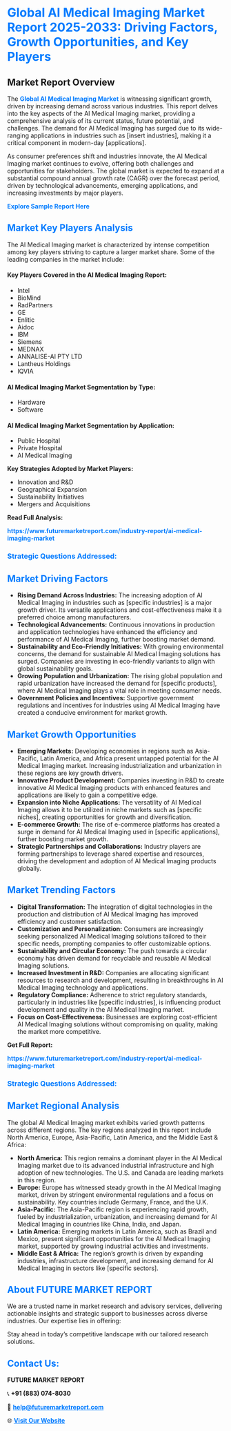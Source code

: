 <h1 style="color: #007BFF;">Global AI Medical Imaging Market Report 2025-2033: Driving Factors, Growth Opportunities, and Key Players</h1>

<section id="overview">
<h2>Market Report Overview</h2>
<p>The <a href="https://www.futuremarketreport.com/industry-report/ai-medical-imaging-market" style="color: #007BFF; text-decoration: none;"><strong>Global AI Medical Imaging Market</strong></a> is witnessing significant growth, driven by increasing demand across various industries. This report delves into the key aspects of the AI Medical Imaging market, providing a comprehensive analysis of its current status, future potential, and challenges. The demand for AI Medical Imaging has surged due to its wide-ranging applications in industries such as [insert industries], making it a critical component in modern-day [applications].</p>
<p>As consumer preferences shift and industries innovate, the AI Medical Imaging market continues to evolve, offering both challenges and opportunities for stakeholders. The global market is expected to expand at a substantial compound annual growth rate (CAGR) over the forecast period, driven by technological advancements, emerging applications, and increasing investments by major players.</p>
</section>

<section id="overview">
<p><a href="https://www.futuremarketreport.com/request-sample/reportId=123041" style="color: #007BFF; text-decoration: none;"><strong>Explore Sample Report Here</strong></a></p>
</section>

<section id="key-players">
<h2 style="color: #007BFF;">Market Key Players Analysis</h2>
<p>The AI Medical Imaging market is characterized by intense competition among key players striving to capture a larger market share. Some of the leading companies in the market include:</p>
<h4>Key Players Covered in the AI Medical Imaging Report:</h4>
<ul><li>Intel</li><li>BioMind</li><li>RadPartners</li><li>GE</li><li>Enlitic</li><li>Aidoc</li><li>IBM</li><li>Siemens</li><li>MEDNAX</li><li>ANNALISE-AI PTY LTD</li><li>Lantheus Holdings</li><li>IQVIA</li></ul>
<h4>AI Medical Imaging Market Segmentation by Type:</h4>
<ul><li>Hardware</li><li>Software</li></ul>

<h4>AI Medical Imaging Market Segmentation by Application:</h4>
<ul><li>Public Hospital</li><li>Private Hospital</li><li>AI Medical Imaging</li></ul>
<p><strong>Key Strategies Adopted by Market Players:</strong></p>
<ul>
<li>Innovation and R&D</li>
<li>Geographical Expansion</li>
<li>Sustainability Initiatives</li>
<li>Mergers and Acquisitions</li>
</ul>
</section>

<section>
<p><strong>Read Full Analysis: </strong></p><a href="https://www.futuremarketreport.com/industry-report/ai-medical-imaging-market" style="color: #007BFF; text-decoration: none;"><strong>https://www.futuremarketreport.com/industry-report/ai-medical-imaging-market</strong></a>
<h3 style="color: #007BFF;">Strategic Questions Addressed:</h3>
</section>

<section id="driving-factors">
<h2 style="color: #007BFF;">Market Driving Factors</h2>
<ul>
<li><strong>Rising Demand Across Industries:</strong> The increasing adoption of AI Medical Imaging in industries such as [specific industries] is a major growth driver. Its versatile applications and cost-effectiveness make it a preferred choice among manufacturers.</li>
<li><strong>Technological Advancements:</strong> Continuous innovations in production and application technologies have enhanced the efficiency and performance of AI Medical Imaging, further boosting market demand.</li>
<li><strong>Sustainability and Eco-Friendly Initiatives:</strong> With growing environmental concerns, the demand for sustainable AI Medical Imaging solutions has surged. Companies are investing in eco-friendly variants to align with global sustainability goals.</li>
<li><strong>Growing Population and Urbanization:</strong> The rising global population and rapid urbanization have increased the demand for [specific products], where AI Medical Imaging plays a vital role in meeting consumer needs.</li>
<li><strong>Government Policies and Incentives:</strong> Supportive government regulations and incentives for industries using AI Medical Imaging have created a conducive environment for market growth.</li>
</ul>
</section>

<section id="growth-opportunities">
<h2 style="color: #007BFF;">Market Growth Opportunities</h2>
<ul>
<li><strong>Emerging Markets:</strong> Developing economies in regions such as Asia-Pacific, Latin America, and Africa present untapped potential for the AI Medical Imaging market. Increasing industrialization and urbanization in these regions are key growth drivers.</li>
<li><strong>Innovative Product Development:</strong> Companies investing in R&D to create innovative AI Medical Imaging products with enhanced features and applications are likely to gain a competitive edge.</li>
<li><strong>Expansion into Niche Applications:</strong> The versatility of AI Medical Imaging allows it to be utilized in niche markets such as [specific niches], creating opportunities for growth and diversification.</li>
<li><strong>E-commerce Growth:</strong> The rise of e-commerce platforms has created a surge in demand for AI Medical Imaging used in [specific applications], further boosting market growth.</li>
<li><strong>Strategic Partnerships and Collaborations:</strong> Industry players are forming partnerships to leverage shared expertise and resources, driving the development and adoption of AI Medical Imaging products globally.</li>
</ul>
</section>

<section id="trending-factors">
<h2 style="color: #007BFF;">Market Trending Factors</h2>
<ul>
<li><strong>Digital Transformation:</strong> The integration of digital technologies in the production and distribution of AI Medical Imaging has improved efficiency and customer satisfaction.</li>
<li><strong>Customization and Personalization:</strong> Consumers are increasingly seeking personalized AI Medical Imaging solutions tailored to their specific needs, prompting companies to offer customizable options.</li>
<li><strong>Sustainability and Circular Economy:</strong> The push towards a circular economy has driven demand for recyclable and reusable AI Medical Imaging solutions.</li>
<li><strong>Increased Investment in R&D:</strong> Companies are allocating significant resources to research and development, resulting in breakthroughs in AI Medical Imaging technology and applications.</li>
<li><strong>Regulatory Compliance:</strong> Adherence to strict regulatory standards, particularly in industries like [specific industries], is influencing product development and quality in the AI Medical Imaging market.</li>
<li><strong>Focus on Cost-Effectiveness:</strong> Businesses are exploring cost-efficient AI Medical Imaging solutions without compromising on quality, making the market more competitive.</li>
</ul>
</section>

<section>
<p><strong>Get Full Report: </strong></p><a href="https://www.futuremarketreport.com/industry-report/ai-medical-imaging-market" style="color: #007BFF; text-decoration: none;"><strong>https://www.futuremarketreport.com/industry-report/ai-medical-imaging-market</strong></a>
<h3 style="color: #007BFF;">Strategic Questions Addressed:</h3>
</section>


<section id="regional-analysis">
<h2 style="color: #007BFF;">Market Regional Analysis</h2>
<p>The global AI Medical Imaging market exhibits varied growth patterns across different regions. The key regions analyzed in this report include North America, Europe, Asia-Pacific, Latin America, and the Middle East & Africa:</p>
<ul>
<li><strong>North America:</strong> This region remains a dominant player in the AI Medical Imaging market due to its advanced industrial infrastructure and high adoption of new technologies. The U.S. and Canada are leading markets in this region.</li>
<li><strong>Europe:</strong> Europe has witnessed steady growth in the AI Medical Imaging market, driven by stringent environmental regulations and a focus on sustainability. Key countries include Germany, France, and the U.K.</li>
<li><strong>Asia-Pacific:</strong> The Asia-Pacific region is experiencing rapid growth, fueled by industrialization, urbanization, and increasing demand for AI Medical Imaging in countries like China, India, and Japan.</li>
<li><strong>Latin America:</strong> Emerging markets in Latin America, such as Brazil and Mexico, present significant opportunities for the AI Medical Imaging market, supported by growing industrial activities and investments.</li>
<li><strong>Middle East & Africa:</strong> The region’s growth is driven by expanding industries, infrastructure development, and increasing demand for AI Medical Imaging in sectors like [specific sectors].</li>
</ul>
</section>

<footer>
<h2 style="color: #007BFF;">About FUTURE MARKET REPORT</h2>
<p>We are a trusted name in market research and advisory services, delivering actionable insights and strategic support to businesses across diverse industries. Our expertise lies in offering:</p>

<p>Stay ahead in today’s competitive landscape with our tailored research solutions.</p>

<h2 style="color: #007BFF;">Contact Us:</h2>
<p><strong>FUTURE MARKET REPORT</strong></p>
<p>📞 <strong>+91 (883) 074-8030</strong></p>
<p>📧 <strong><a href="mailto:help@futuremarketreport.com" style="color: #007BFF;">help@futuremarketreport.com</a></strong></p>
<p>🌐 <strong><a href="https://www.futuremarketreport.com/" style="color: #007BFF;">Visit Our Website</a></strong></p>
</footer>